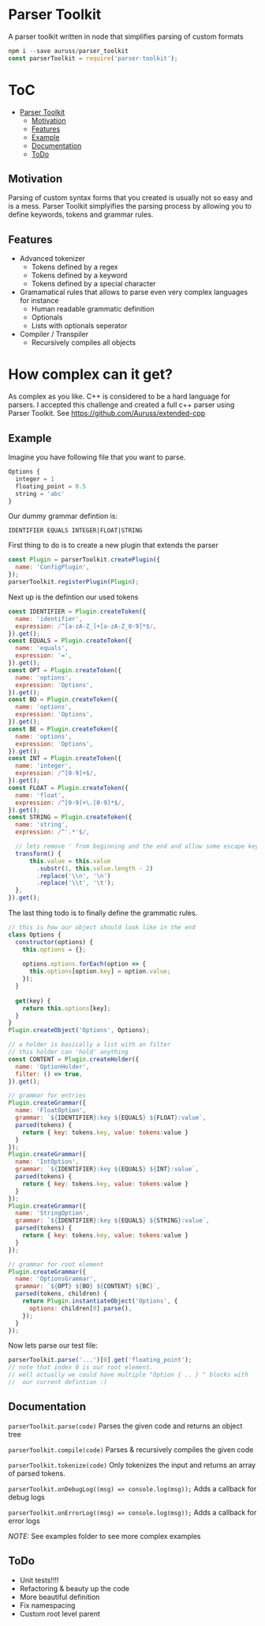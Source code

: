 # Parser Toolkit
A parser toolkit written in node that simplifies parsing of custom formats
```js
npm i --save auruss/parser_toolkit
const parserToolkit = require('parser-toolkit');
```

# ToC
- [Parser Toolkit](#parser-toolkit)
  * [Motivation](#motivation)
  * [Features](#features)
  * [Example](#example)
  * [Documentation](#documentation)
  * [ToDo](#todo)

## Motivation
Parsing of custom syntax forms that you created is usually not so easy and is a mess.
Parser Toolkit simplyifies the parsing process by allowing you to define keywords, tokens and grammar rules.

## Features
- Advanced tokenizer
  * Tokens defined by a regex
  * Tokens defined by a keyword
  * Tokens defined by a special character
- Gramamatical rules that allows to parse even very complex languages for instance
  * Human readable grammatic definition
  * Optionals
  * Lists with optionals seperator
- Compiler / Transpiler
  * Recursively compiles all objects

# How complex can it get?
As complex as you like. C++ is considered to be a hard language for parsers.
I accepted this challenge and created a full c++ parser using Parser Toolkit.
See https://github.com/Auruss/extended-cpp

## Example
Imagine you have following file that you want to parse.
```js
Options {
  integer = 1
  floating_point = 0.5
  string = 'abc'
}
```
Our dummy grammar defintion is:
```
IDENTIFIER EQUALS INTEGER|FLOAT|STRING
```
First thing to do is to create a new plugin that extends the parser
```js
const Plugin = parserToolkit.createPlugin({
  name: 'ConfigPlugin',
});
parserToolkit.registerPlugin(Plugin);
```
Next up is the defintion our used tokens
```js
const IDENTIFIER = Plugin.createToken({
  name: 'identifier',
  expression: /^[a-zA-Z_]+[a-zA-Z_0-9]*$/,
}).get();
const EQUALS = Plugin.createToken({
  name: 'equals',
  expression: '=',
}).get();
const OPT = Plugin.createToken({
  name: 'options',
  expression: 'Options',
}).get();
const BO = Plugin.createToken({
  name: 'options',
  expression: 'Options',
}).get();
const BE = Plugin.createToken({
  name: 'options',
  expression: 'Options',
}).get();
const INT = Plugin.createToken({
  name: 'integer',
  expression: /^[0-9]+$/,
}).get();
const FLOAT = Plugin.createToken({
  name: 'float',
  expression: /^[0-9]+\.[0-9]*$/,
}).get();
const STRING = Plugin.createToken({
  name: 'string',
  expression: /^'.*'$/,

  // lets remove ' from beginning and the end and allow some escape keys
  transform() {
      this.value = this.value
        .substr(1, this.value.length - 2)
        .replace('\\n', '\n')
        .replace('\\t', '\t');
  },
}).get();
```
The last thing todo is to finally define the grammatic rules.
```js
// this is how our object should look like in the end
class Options {
  constructor(options) {
    this.options = {};
    
    options.options.forEach(option => {
      this.options[option.key] = option.value;
    });
  }
  
  get(key) {
    return this.options[key];
  }
}
Plugin.createObject('Options', Options);

// a holder is basically a list with an filter
// this holder can 'hold' anything
const CONTENT = Plugin.createHolder({
  name: 'OptionHolder',
  filter: () => true,
}).get();

// grammar for entries
Plugin.createGrammar({
  name: 'FloatOption',
  grammar: `${IDENTIFIER}:key ${EQUALS} ${FLOAT}:value`,
  parsed(tokens) { 
    return { key: tokens.key, value: tokens:value }
  }
});
Plugin.createGrammar({
  name: 'IntOption',
  grammar: `${IDENTIFIER}:key ${EQUALS} ${INT}:value`,
  parsed(tokens) { 
    return { key: tokens.key, value: tokens:value }
  }
});
Plugin.createGrammar({
  name: 'StringOption',
  grammar: `${IDENTIFIER}:key ${EQUALS} ${STRING}:value`,
  parsed(tokens) { 
    return { key: tokens.key, value: tokens:value }
  }
});

// grammar for root element
Plugin.createGrammar({
  name: 'OptionsGrammar',
  grammar: `${OPT} ${BO} ${CONTENT} ${BC}`,
  parsed(tokens, children) {
    return Plugin.instantiateObject('Options', {
      options: children[0].parse(),
    });
  }
});
```

Now lets parse our test file:
```js
parserToolkit.parse('...')[0].get('floating_point');
// note that index 0 is our root element.
// well actually we could have multiple "Option { .. } " blocks with 
//  our current defintion :)
```

## Documentation
`parserToolkit.parse(code)`
Parses the given code and returns an object tree


`parserToolkit.compile(code)`
Parses & recursively compiles the given code


`parserToolkit.tokenize(code)`
Only tokenizes the input and returns an array of parsed tokens.


`parserToolkit.onDebugLog((msg) => console.log(msg));`
Adds a callback for debug logs


`parserToolkit.onErrorLog((msg) => console.log(msg));`
Adds a callback for error logs


*NOTE:* See examples folder to see more complex examples



## ToDo
- Unit tests!!!!
- Refactoring & beauty up the code
- More beautiful definition
- Fix namespacing
- Custom root level parent
